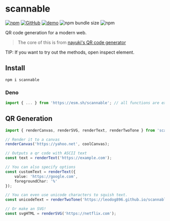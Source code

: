 # scannable

[![npm](https://img.shields.io/npm/v/scannable)](https://npmjs.com/package/scannable)
[![GitHub](https://img.shields.io/badge/license-MIT-green)](https://github.com/LeoDog896/scannable/blob/master/LICENSE)
[![demo](https://img.shields.io/badge/demo-live-brightgreen)](https://leodog896.github.io/scannable/demo)
![npm bundle size](https://img.shields.io/bundlephobia/minzip/scannable)
![npm](https://img.shields.io/npm/dt/scannable)

QR code generation for a modern web.

> The core of this is from [nayuki's QR code generator](https://github.com/nayuki/QR-Code-generator/)

TIP: If you want to try out the methods, open inspect element.

## Install

`npm i scannable`

### Deno

```ts
import { ... } from 'https://esm.sh/scannable'; // all functions are exposed!
```

## QR Generation

```ts
import { renderCanvas, renderSVG, renderText, renderTwoTone } from 'scannable/qr';

// Render it to a canvas
renderCanvas('https://yahoo.net', coolCanvas);

// Outputs a qr code with ASCII text
const text = renderText('https://example.com');

// You can also specify options
const customText = renderText({
	value: 'https://google.com',
	foregroundChar: '%'
});

// You can even use unicode characters to squish text.
const unicodeText = renderTwoTone('https://leodog896.github.io/scannable');

// Or make an SVG!
const svgHTML = renderSVG('https://netflix.com');
```
